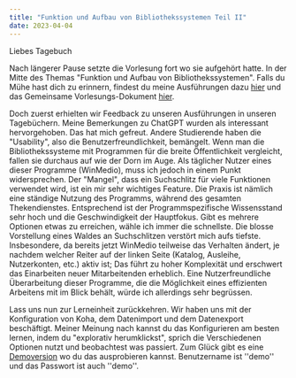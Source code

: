 ```yaml
---
title: "Funktion und Aufbau von Bibliothekssystemen Teil II"
date: 2023-04-04
---
```


Liebes Tagebuch

Nach längerer Pause setzte die Vorlesung fort wo sie aufgehört hatte.
In der Mitte des Themas "Funktion und Aufbau von Bibliothekssystemen".
Falls du Mühe hast dich zu erinnern, findest du meine Ausführungen dazu [hier](https://florian896.github.io/lerntagebuch-bain/2023/03/07/Bibliotheksysteme1.html) und das Gemeinsame Vorlesungs-Dokument [hier](https://pad.gwdg.de/glYuuHwsS6aokIat19Kxpg).  

Doch zuerst erhielten wir Feedback zu unseren Ausführungen in unseren Tagebüchern.
Meine Bemerkungen zu ChatGPT wurden als interessant hervorgehoben. 
Das hat mich gefreut.
Andere Studierende haben die "Usability", also die Benutzerfreundlichkeit, bemängelt.
Wenn man die Bibliothekssysteme mit Programmen für die breite Öffentlichkeit vergleicht, fallen sie durchaus auf wie der Dorn im Auge.
Als täglicher Nutzer eines dieser Programme (WinMedio), muss ich jedoch in einem Punkt widersprechen.
Der "Mangel", dass ein Suchschlitz für viele Funktionen verwendet wird, ist ein mir sehr wichtiges Feature.
Die Praxis ist nämlich eine ständige Nutzung des Programms, während des gesamten Thekendienstes.
Entsprechend ist der Programmspezifische Wissensstand sehr hoch und die Geschwindigkeit der Hauptfokus.
Gibt es mehrere Optionen etwas zu erreichen, wähle ich immer die schnellste.
Die blosse Vorstellung eines Waldes an Suchschlitzen verstört mich aufs tiefste.
Insbesondere, da bereits jetzt WinMedio teilweise das Verhalten ändert, je nachdem welcher Reiter auf der linken Seite (Katalog, Ausleihe, Nutzerkonten, etc.) aktiv ist; Das führt zu hoher Komplexität und erschwert das Einarbeiten neuer Mitarbeitenden erheblich. 
Eine Nutzerfreundliche Überarbeitung dieser Programme, die die Möglichkeit eines effizienten Arbeitens mit im Blick behält, würde ich allerdings sehr begrüssen.

Lass uns nun zur Lerneinheit zurückkehren.
Wir haben uns mit der Konfiguration von Koha, dem Datenimport und dem Datenexport beschäftigt.
Meiner Meinung nach kannst du das Konfigurieren am besten lernen, indem du "explorativ herumklickst", sprich die Verschiedenen Optionen nutzt und beobachtest was passiert.
Zum Glück gibt es eine [Demoversion](https://koha.adminkuhn.ch:8443/) wo du das ausprobieren kannst.
Benutzername ist ''demo'' und das Passwort ist auch ''demo''.
